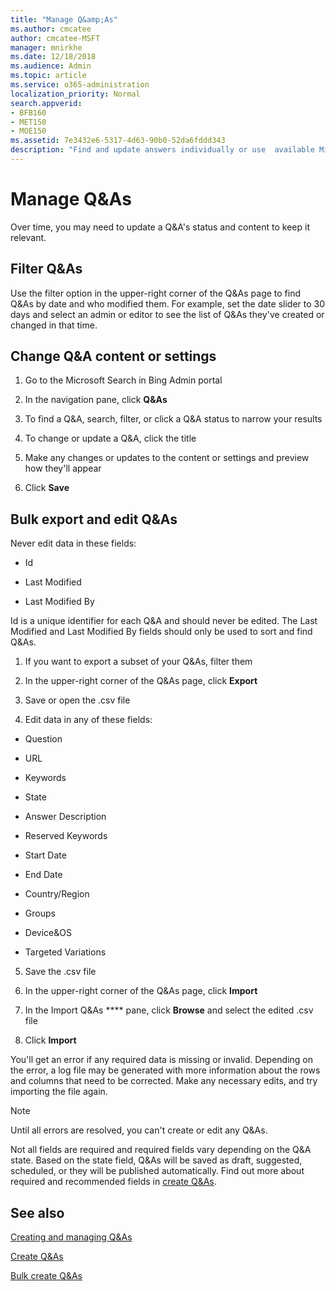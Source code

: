 ```yaml
---
title: "Manage Q&amp;As"
ms.author: cmcatee
author: cmcatee-MSFT
manager: mnirkhe
ms.date: 12/18/2018
ms.audience: Admin
ms.topic: article
ms.service: o365-administration
localization_priority: Normal
search.appverid:
- BFB160
- MET150
- MOE150
ms.assetid: 7e3432e6-5317-4d63-90b0-52da6fddd343
description: "Find and update answers individually or use  available Microsoft Search in Bing tools to edit them all at once"
---
```


# Manage Q&amp;As

Over time, you may need to update a Q&amp;A's status and content to keep it relevant.
  
## Filter Q&amp;As

Use the filter option in the upper-right corner of the Q&amp;As page to find Q&amp;As by date and who modified them. For example, set the date slider to 30 days and select an admin or editor to see the list of Q&amp;As they've created or changed in that time.
  
## Change Q&amp;A content or settings

1. Go to the Microsoft Search in Bing Admin portal
    
2. In the navigation pane, click **Q&amp;As**
    
3. To find a Q&amp;A, search, filter, or click a Q&amp;A status to narrow your results
    
4. To change or update a Q&amp;A, click the title
    
5. Make any changes or updates to the content or settings and preview how they'll appear
    
6. Click **Save**
    
## Bulk export and edit Q&amp;As

Never edit data in these fields:
  
- Id
    
- Last Modified
    
- Last Modified By
    
Id is a unique identifier for each Q&amp;A and should never be edited. The Last Modified and Last Modified By fields should only be used to sort and find Q&amp;As.
  
1. If you want to export a subset of your Q&amp;As, filter them
    
2. In the upper-right corner of the Q&amp;As page, click **Export**
    
3. Save or open the .csv file
    
4. Edit data in any of these fields:
    
  - Question
    
  - URL
    
  - Keywords
    
  - State
    
  - Answer Description
    
  - Reserved Keywords
    
  - Start Date
    
  - End Date
    
  - Country/Region
    
  - Groups
    
  - Device&amp;OS
    
  - Targeted Variations
    
5. Save the .csv file
    
6. In the upper-right corner of the Q&amp;As page, click **Import**
    
7. In the Import Q&amp;As **** pane, click **Browse** and select the edited .csv file 
    
8. Click **Import**
    
You'll get an error if any required data is missing or invalid. Depending on the error, a log file may be generated with more information about the rows and columns that need to be corrected. Make any necessary edits, and try importing the file again.
  
> [!NOTE]
> Until all errors are resolved, you can't create or edit any Q&amp;As. 
  
Not all fields are required and required fields vary depending on the Q&amp;A state. Based on the state field, Q&amp;As will be saved as draft, suggested, scheduled, or they will be published automatically. Find out more about required and recommended fields in [create Q&amp;As](create-q-as.md).
  
## See also

[Creating and managing Q&amp;As](create-and-manage-q-as.md)
  
[Create Q&amp;As](create-q-as.md)
  
[Bulk create Q&amp;As](bulk-create-q-as.md)
  

